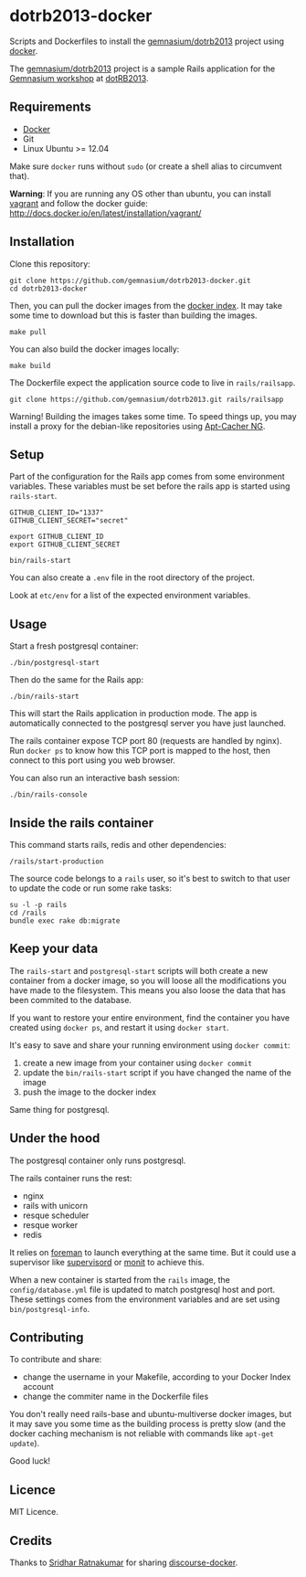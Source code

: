 dotrb2013-docker
================

Scripts and Dockerfiles to install the [gemnasium/dotrb2013](https://github.com/gemnasium/dotrb2013) project using [docker](http://docker.io).

The [gemnasium/dotrb2013](https://github.com/gemnasium/dotrb2013) project is a sample Rails application for the [Gemnasium workshop](http://www.dotrb.eu/workshops#gemnasium) at [dotRB2013](http://www.dotrb.eu/).

Requirements
------------

* [Docker](https://www.docker.io/gettingstarted/)
* Git
* Linux Ubuntu >= 12.04

Make sure `docker` runs without `sudo` (or create a shell alias to circumvent that).

**Warning**: If you are running any OS other than ubuntu, you can install [vagrant](http://downloads.vagrantup.com/) and follow the docker guide: 
http://docs.docker.io/en/latest/installation/vagrant/


Installation
------------

Clone this repository:

```
git clone https://github.com/gemnasium/dotrb2013-docker.git
cd dotrb2013-docker
```

Then, you can pull the docker images from the [docker index](https://index.docker.io/). It may take some time to download but this is faster than building the images.

```
make pull
```

You can also build the docker images locally:

```
make build
```

The Dockerfile expect the application source code to live in `rails/railsapp`.

```
git clone https://github.com/gemnasium/dotrb2013.git rails/railsapp
```

Warning! Building the images takes some time. To speed things up, you may install a proxy for the debian-like repositories using [Apt-Cacher NG](https://www.unix-ag.uni-kl.de/~bloch/acng/).

Setup
-----

Part of the configuration for the Rails app comes from some environment variables. These variables must be set before the rails app is started using `rails-start`.

```
GITHUB_CLIENT_ID="1337"
GITHUB_CLIENT_SECRET="secret"

export GITHUB_CLIENT_ID
export GITHUB_CLIENT_SECRET

bin/rails-start
```

You can also create a `.env` file in the root directory of the project.

Look at `etc/env` for a list of the expected environment variables.

Usage
-----

Start a fresh postgresql container:

```
./bin/postgresql-start
```

Then do the same for the Rails app:

```
./bin/rails-start
```

This will start the Rails application in production mode. The app is automatically connected to the postgresql server you have just launched.

The rails container expose TCP port 80 (requests are handled by nginx). Run `docker ps` to know how this TCP port is mapped to the host, then connect to this port using you web browser.

You can also run an interactive bash session:

```
./bin/rails-console
```

Inside the rails container
--------------------------

This command starts rails, redis and other dependencies:

```
/rails/start-production
```

The source code belongs to a `rails` user, so it's best to switch to that user to update the code or run some rake tasks:

```
su -l -p rails
cd /rails
bundle exec rake db:migrate
```

Keep your data
--------------

The `rails-start` and `postgresql-start` scripts will both create a new container from a docker image, so you will loose all the modifications you have made to the filesystem. This means you also loose the data that has been commited to the database.

If you want to restore your entire environment, find the container you have created using `docker ps`, and restart it using `docker start`.

It's easy to save and share your running environment using `docker commit`:

1. create a new image from your container using `docker commit`
2. update the `bin/rails-start` script if you have changed the name of the image
3. push the image to the docker index

Same thing for postgresql.

Under the hood
--------------

The postgresql container only runs postgresql.

The rails container runs the rest:

* nginx
* rails with unicorn
* resque scheduler
* resque worker
* redis

It relies on [foreman](https://github.com/ddollar/foreman) to launch everything at the same time. But it could use a supervisor like [supervisord](http://supervisord.org/) or [monit](http://mmonit.com/monit/) to achieve this.

When a new container is started from the `rails` image, the `config/database.yml` file is updated to match postgresql host and port. These settings comes from the environment variables and are set using `bin/postgresql-info`.

Contributing
------------

To contribute and share:

* change the username in your Makefile, according to your Docker Index account
* change the commiter name in the Dockerfile files

You don't really need rails-base and ubuntu-multiverse docker images, but it may save you some time as the building process is pretty slow (and the docker caching mechanism is not reliable with commands like `apt-get update`).

Good luck!

Licence
-------

MIT Licence.

Credits
-------

Thanks to [Sridhar Ratnakumar](https://github.com/srid) for sharing [discourse-docker](https://github.com/srid/discourse-docker).

